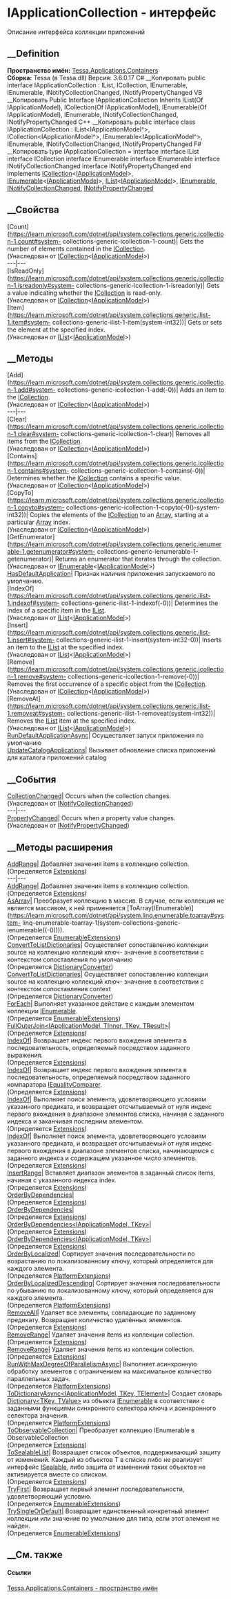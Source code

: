 # IApplicationCollection - интерфейс
Описание интерфейса коллекции приложений
## __Definition
 **Пространство имён:**
[Tessa.Applications.Containers](N_Tessa_Applications_Containers.htm)  
 **Сборка:** Tessa (в Tessa.dll) Версия: 3.6.0.17
C# __Копировать
     public interface IApplicationCollection : IList<IApplicationModel>, 
    	ICollection<IApplicationModel>, IEnumerable<IApplicationModel>, IEnumerable, 
    	INotifyCollectionChanged, INotifyPropertyChanged
VB __Копировать
     Public Interface IApplicationCollection
    	Inherits IList(Of IApplicationModel), ICollection(Of IApplicationModel), 
    	IEnumerable(Of IApplicationModel), IEnumerable, INotifyCollectionChanged, INotifyPropertyChanged
C++ __Копировать
     public interface class IApplicationCollection : IList<IApplicationModel^>, 
    	ICollection<IApplicationModel^>, IEnumerable<IApplicationModel^>, IEnumerable, 
    	INotifyCollectionChanged, INotifyPropertyChanged
F# __Копировать
     type IApplicationCollection = 
        interface
            interface IList<IApplicationModel>
            interface ICollection<IApplicationModel>
            interface IEnumerable<IApplicationModel>
            interface IEnumerable
            interface INotifyCollectionChanged
            interface INotifyPropertyChanged
        end
Implements
    [ICollection](https://learn.microsoft.com/dotnet/api/system.collections.generic.icollection-1)<[IApplicationModel](T_Tessa_Applications_IApplicationModel.htm)>, [IEnumerable](https://learn.microsoft.com/dotnet/api/system.collections.generic.ienumerable-1)<[IApplicationModel](T_Tessa_Applications_IApplicationModel.htm)>, [IList](https://learn.microsoft.com/dotnet/api/system.collections.generic.ilist-1)<[IApplicationModel](T_Tessa_Applications_IApplicationModel.htm)>, [IEnumerable](https://learn.microsoft.com/dotnet/api/system.collections.ienumerable), [INotifyCollectionChanged](https://learn.microsoft.com/dotnet/api/system.collections.specialized.inotifycollectionchanged), [INotifyPropertyChanged](https://learn.microsoft.com/dotnet/api/system.componentmodel.inotifypropertychanged)
##  __Свойства
[Count](https://learn.microsoft.com/dotnet/api/system.collections.generic.icollection-1.count#system-
collections-generic-icollection-1-count)| Gets the number of elements
contained in the
[ICollection<T>](https://learn.microsoft.com/dotnet/api/system.collections.generic.icollection-1).  
(Унаследован от
[ICollection](https://learn.microsoft.com/dotnet/api/system.collections.generic.icollection-1)<[IApplicationModel](T_Tessa_Applications_IApplicationModel.htm)>)  
---|---  
[IsReadOnly](https://learn.microsoft.com/dotnet/api/system.collections.generic.icollection-1.isreadonly#system-
collections-generic-icollection-1-isreadonly)| Gets a value indicating whether
the
[ICollection<T>](https://learn.microsoft.com/dotnet/api/system.collections.generic.icollection-1)
is read-only.  
(Унаследован от
[ICollection](https://learn.microsoft.com/dotnet/api/system.collections.generic.icollection-1)<[IApplicationModel](T_Tessa_Applications_IApplicationModel.htm)>)  
[Item](https://learn.microsoft.com/dotnet/api/system.collections.generic.ilist-1.item#system-
collections-generic-ilist-1-item\(system-int32\))| Gets or sets the element at
the specified index.  
(Унаследован от
[IList](https://learn.microsoft.com/dotnet/api/system.collections.generic.ilist-1)<[IApplicationModel](T_Tessa_Applications_IApplicationModel.htm)>)  
##  __Методы
[Add](https://learn.microsoft.com/dotnet/api/system.collections.generic.icollection-1.add#system-
collections-generic-icollection-1-add\(-0\))| Adds an item to the
[ICollection<T>](https://learn.microsoft.com/dotnet/api/system.collections.generic.icollection-1).  
(Унаследован от
[ICollection](https://learn.microsoft.com/dotnet/api/system.collections.generic.icollection-1)<[IApplicationModel](T_Tessa_Applications_IApplicationModel.htm)>)  
---|---  
[Clear](https://learn.microsoft.com/dotnet/api/system.collections.generic.icollection-1.clear#system-
collections-generic-icollection-1-clear)| Removes all items from the
[ICollection<T>](https://learn.microsoft.com/dotnet/api/system.collections.generic.icollection-1).  
(Унаследован от
[ICollection](https://learn.microsoft.com/dotnet/api/system.collections.generic.icollection-1)<[IApplicationModel](T_Tessa_Applications_IApplicationModel.htm)>)  
[Contains](https://learn.microsoft.com/dotnet/api/system.collections.generic.icollection-1.contains#system-
collections-generic-icollection-1-contains\(-0\))| Determines whether the
[ICollection<T>](https://learn.microsoft.com/dotnet/api/system.collections.generic.icollection-1)
contains a specific value.  
(Унаследован от
[ICollection](https://learn.microsoft.com/dotnet/api/system.collections.generic.icollection-1)<[IApplicationModel](T_Tessa_Applications_IApplicationModel.htm)>)  
[CopyTo](https://learn.microsoft.com/dotnet/api/system.collections.generic.icollection-1.copyto#system-
collections-generic-icollection-1-copyto\(-0\(\)-system-int32\))| Copies the
elements of the
[ICollection<T>](https://learn.microsoft.com/dotnet/api/system.collections.generic.icollection-1)
to an [Array](https://learn.microsoft.com/dotnet/api/system.array), starting
at a particular [Array](https://learn.microsoft.com/dotnet/api/system.array)
index.  
(Унаследован от
[ICollection](https://learn.microsoft.com/dotnet/api/system.collections.generic.icollection-1)<[IApplicationModel](T_Tessa_Applications_IApplicationModel.htm)>)  
[GetEnumerator](https://learn.microsoft.com/dotnet/api/system.collections.generic.ienumerable-1.getenumerator#system-
collections-generic-ienumerable-1-getenumerator)| Returns an enumerator that
iterates through the collection.  
(Унаследован от
[IEnumerable](https://learn.microsoft.com/dotnet/api/system.collections.generic.ienumerable-1)<[IApplicationModel](T_Tessa_Applications_IApplicationModel.htm)>)  
[HasDefaultApplication](M_Tessa_Applications_Containers_IApplicationCollection_HasDefaultApplication.htm)|
Признак наличия приложения запускаемого по умолчанию.  
[IndexOf](https://learn.microsoft.com/dotnet/api/system.collections.generic.ilist-1.indexof#system-
collections-generic-ilist-1-indexof\(-0\))| Determines the index of a specific
item in the
[IList<T>](https://learn.microsoft.com/dotnet/api/system.collections.generic.ilist-1).  
(Унаследован от
[IList](https://learn.microsoft.com/dotnet/api/system.collections.generic.ilist-1)<[IApplicationModel](T_Tessa_Applications_IApplicationModel.htm)>)  
[Insert](https://learn.microsoft.com/dotnet/api/system.collections.generic.ilist-1.insert#system-
collections-generic-ilist-1-insert\(system-int32-0\))| Inserts an item to the
[IList<T>](https://learn.microsoft.com/dotnet/api/system.collections.generic.ilist-1)
at the specified index.  
(Унаследован от
[IList](https://learn.microsoft.com/dotnet/api/system.collections.generic.ilist-1)<[IApplicationModel](T_Tessa_Applications_IApplicationModel.htm)>)  
[Remove](https://learn.microsoft.com/dotnet/api/system.collections.generic.icollection-1.remove#system-
collections-generic-icollection-1-remove\(-0\))| Removes the first occurrence
of a specific object from the
[ICollection<T>](https://learn.microsoft.com/dotnet/api/system.collections.generic.icollection-1).  
(Унаследован от
[ICollection](https://learn.microsoft.com/dotnet/api/system.collections.generic.icollection-1)<[IApplicationModel](T_Tessa_Applications_IApplicationModel.htm)>)  
[RemoveAt](https://learn.microsoft.com/dotnet/api/system.collections.generic.ilist-1.removeat#system-
collections-generic-ilist-1-removeat\(system-int32\))| Removes the
[IList<T>](https://learn.microsoft.com/dotnet/api/system.collections.generic.ilist-1)
item at the specified index.  
(Унаследован от
[IList](https://learn.microsoft.com/dotnet/api/system.collections.generic.ilist-1)<[IApplicationModel](T_Tessa_Applications_IApplicationModel.htm)>)  
[RunDefaultApplicationAsync](M_Tessa_Applications_Containers_IApplicationCollection_RunDefaultApplicationAsync.htm)|
Осуществляет запуск приложения по умолчанию  
[UpdateCatalogApplications](M_Tessa_Applications_Containers_IApplicationCollection_UpdateCatalogApplications.htm)|
Вызывает обновление списка приложений для каталога приложений catalog  
##  __События
[CollectionChanged](https://learn.microsoft.com/dotnet/api/system.collections.specialized.inotifycollectionchanged.collectionchanged)|
Occurs when the collection changes.  
(Унаследован от
[INotifyCollectionChanged](https://learn.microsoft.com/dotnet/api/system.collections.specialized.inotifycollectionchanged))  
---|---  
[PropertyChanged](https://learn.microsoft.com/dotnet/api/system.componentmodel.inotifypropertychanged.propertychanged)|
Occurs when a property value changes.  
(Унаследован от
[INotifyPropertyChanged](https://learn.microsoft.com/dotnet/api/system.componentmodel.inotifypropertychanged))  
##  __Методы расширения
[AddRange<IApplicationModel>](M_Tessa_Platform_Collections_Extensions_AddRange__1_1.htm)|
Добавляет значения items в коллекцию collection.  
(Определяется [Extensions](T_Tessa_Platform_Collections_Extensions.htm))  
---|---  
[AddRange<IApplicationModel>](M_Tessa_Platform_Collections_Extensions_AddRange__1.htm)|
Добавляет значения items в коллекцию collection.  
(Определяется [Extensions](T_Tessa_Platform_Collections_Extensions.htm))  
[AsArray<IApplicationModel>](M_Tessa_Platform_Collections_EnumerableExtensions_AsArray__1.htm)|
Преобразует коллекцию в массив. В случае, если коллекция не является массивом,
к ней применяется
[ToArray<TSource>(IEnumerable<TSource>)](https://learn.microsoft.com/dotnet/api/system.linq.enumerable.toarray#system-
linq-enumerable-toarray-1\(system-collections-generic-
ienumerable\(\(-0\)\)\)).  
(Определяется
[EnumerableExtensions](T_Tessa_Platform_Collections_EnumerableExtensions.htm))  
[ConvertToListDictionaries<IApplicationModel>](M_Tessa_Views_Mapping_DictionaryConverter_ConvertToListDictionaries__1.htm)|
Осуществляет сопоставлению коллекции source на коллекцию коллекций ключ-
значение в соответствии с контекстом сопоставления по умолчанию  
(Определяется
[DictionaryConverter](T_Tessa_Views_Mapping_DictionaryConverter.htm))  
[ConvertToListDictionaries<IApplicationModel>](M_Tessa_Views_Mapping_DictionaryConverter_ConvertToListDictionaries__1_1.htm)|
Осуществляет сопоставлению коллекции source на коллекцию коллекций ключ-
значение в соответствии с контекстом сопоставления context  
(Определяется
[DictionaryConverter](T_Tessa_Views_Mapping_DictionaryConverter.htm))  
[ForEach<IApplicationModel>](M_Tessa_Platform_Collections_EnumerableExtensions_ForEach__1.htm)|
Выполняет указанное действие с каждым элементом коллекции
[IEnumerable<T>](https://learn.microsoft.com/dotnet/api/system.collections.generic.ienumerable-1).  
(Определяется
[EnumerableExtensions](T_Tessa_Platform_Collections_EnumerableExtensions.htm))  
[FullOuterJoin<IApplicationModel, TInner, TKey,
TResult>](M_Tessa_Platform_Collections_Extensions_FullOuterJoin__4.htm)|  
(Определяется [Extensions](T_Tessa_Platform_Collections_Extensions.htm))  
[IndexOf<IApplicationModel>](M_Tessa_Platform_Collections_Extensions_IndexOf__1.htm)|
Возвращает индекс первого вхождения элемента в последовательность,
определяемый посредством заданного выражения.  
(Определяется [Extensions](T_Tessa_Platform_Collections_Extensions.htm))  
[IndexOf<IApplicationModel>](M_Tessa_Platform_Collections_Extensions_IndexOf__1_1.htm)|
Возвращает индекс первого вхождения элемента в последовательность,
определяемый посредством заданного компаратора
[IEqualityComparer<T>](https://learn.microsoft.com/dotnet/api/system.collections.generic.iequalitycomparer-1).  
(Определяется [Extensions](T_Tessa_Platform_Collections_Extensions.htm))  
[IndexOf<IApplicationModel>](M_Tessa_Platform_Collections_Extensions_IndexOf__1_2.htm)|
Выполняет поиск элемента, удовлетворяющего условиям указанного предиката, и
возвращает отсчитываемый от нуля индекс первого вхождения в диапазоне
элементов списка, начиная с заданного индекса и заканчивая последним
элементом.  
(Определяется [Extensions](T_Tessa_Platform_Collections_Extensions.htm))  
[IndexOf<IApplicationModel>](M_Tessa_Platform_Collections_Extensions_IndexOf__1_3.htm)|
Выполняет поиск элемента, удовлетворяющего условиям указанного предиката, и
возвращает отсчитываемый от нуля индекс первого вхождения в диапазоне
элементов списка, начинающемся с заданного индекса и содержащем указанное
число элементов.  
(Определяется [Extensions](T_Tessa_Platform_Collections_Extensions.htm))  
[InsertRange<IApplicationModel>](M_Tessa_Platform_Collections_Extensions_InsertRange__1.htm)|
Вставляет диапазон элементов в заданный список items, начиная с указанного
индекса index.  
(Определяется [Extensions](T_Tessa_Platform_Collections_Extensions.htm))  
[OrderByDependencies<IApplicationModel>](M_Tessa_Platform_Collections_Extensions_OrderByDependencies__1.htm)|  
(Определяется [Extensions](T_Tessa_Platform_Collections_Extensions.htm))  
[OrderByDependencies<IApplicationModel>](M_Tessa_Platform_Collections_Extensions_OrderByDependencies__1_1.htm)|  
(Определяется [Extensions](T_Tessa_Platform_Collections_Extensions.htm))  
[OrderByDependencies<IApplicationModel,
TKey>](M_Tessa_Platform_Collections_Extensions_OrderByDependencies__2.htm)|  
(Определяется [Extensions](T_Tessa_Platform_Collections_Extensions.htm))  
[OrderByDependencies<IApplicationModel,
TKey>](M_Tessa_Platform_Collections_Extensions_OrderByDependencies__2_1.htm)|  
(Определяется [Extensions](T_Tessa_Platform_Collections_Extensions.htm))  
[OrderByLocalized<IApplicationModel>](M_Tessa_Platform_PlatformExtensions_OrderByLocalized__1.htm)|
Сортирует значения последовательности по возрастанию по локализованному ключу,
который определяется для каждого элемента.  
(Определяется [PlatformExtensions](T_Tessa_Platform_PlatformExtensions.htm))  
[OrderByLocalizedDescending<IApplicationModel>](M_Tessa_Platform_PlatformExtensions_OrderByLocalizedDescending__1.htm)|
Сортирует значения последовательности по убыванию по локализованному ключу,
который определяется для каждого элемента.  
(Определяется [PlatformExtensions](T_Tessa_Platform_PlatformExtensions.htm))  
[RemoveAll<IApplicationModel>](M_Tessa_Platform_Collections_Extensions_RemoveAll__1.htm)|
Удаляет все элементы, совпадающие по заданному предикату. Возвращает
количество удалённых элементов.  
(Определяется [Extensions](T_Tessa_Platform_Collections_Extensions.htm))  
[RemoveRange<IApplicationModel>](M_Tessa_Platform_Collections_Extensions_RemoveRange__1_1.htm)|
Удаляет значения items из коллекции collection.  
(Определяется [Extensions](T_Tessa_Platform_Collections_Extensions.htm))  
[RemoveRange<IApplicationModel>](M_Tessa_Platform_Collections_Extensions_RemoveRange__1.htm)|
Удаляет значения items из коллекции collection.  
(Определяется [Extensions](T_Tessa_Platform_Collections_Extensions.htm))  
[RunWithMaxDegreeOfParallelismAsync<IApplicationModel>](M_Tessa_Platform_PlatformExtensions_RunWithMaxDegreeOfParallelismAsync__1.htm)|
Выполняет асинхронную обработку элементов с ограничением на максимальное
количество параллельных задач.  
(Определяется [PlatformExtensions](T_Tessa_Platform_PlatformExtensions.htm))  
[ToDictionaryAsync<IApplicationModel, TKey,
TElement>](M_Tessa_Platform_PlatformExtensions_ToDictionaryAsync__3.htm)|
Создает словарь [Dictionary<TKey,
TValue>](https://learn.microsoft.com/dotnet/api/system.collections.generic.dictionary-2)
из объекта
[IEnumerable<T>](https://learn.microsoft.com/dotnet/api/system.collections.generic.ienumerable-1)
в соответствии с заданными функциями синхронного селектора ключа и
асинхронного селектора значения.  
(Определяется [PlatformExtensions](T_Tessa_Platform_PlatformExtensions.htm))  
[ToObservableCollection<IApplicationModel>](M_Tessa_Platform_Collections_Extensions_ToObservableCollection__1.htm)|
Преобразует коллекцию IEnumerable в ObservableCollection  
(Определяется [Extensions](T_Tessa_Platform_Collections_Extensions.htm))  
[ToSealableList<IApplicationModel>](M_Tessa_Platform_Collections_Extensions_ToSealableList__1.htm)|
Возвращает список объектов, поддерживающий защиту от изменений. Каждый из
объектов T в списке либо не реализует интерфейс
[ISealable](T_Tessa_Platform_ISealable.htm), либо защита от изменений таких
объектов не активируется вместе со списком.  
(Определяется [Extensions](T_Tessa_Platform_Collections_Extensions.htm))  
[TryFirst<IApplicationModel>](M_Tessa_Platform_Collections_EnumerableExtensions_TryFirst__1.htm)|
Возвращает первый элемент последовательности, удовлетворяющий условию.  
(Определяется
[EnumerableExtensions](T_Tessa_Platform_Collections_EnumerableExtensions.htm))  
[TrySingleOrDefault<IApplicationModel>](M_Tessa_Platform_Collections_EnumerableExtensions_TrySingleOrDefault__1.htm)|
Возвращает единственный конкретный элемент коллекции или значение по умолчанию
для типа, если этот элемент не найден.  
(Определяется
[EnumerableExtensions](T_Tessa_Platform_Collections_EnumerableExtensions.htm))  
##  __См. также
#### Ссылки
[Tessa.Applications.Containers - пространство
имён](N_Tessa_Applications_Containers.htm)
